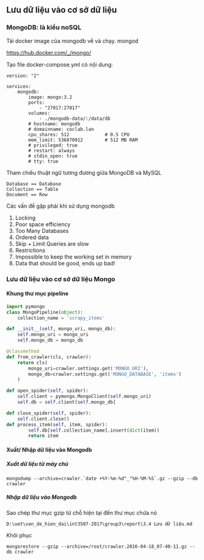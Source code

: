 ## Lưu dữ liệu vào cơ sở dữ liệu

### MongoDB: là kiểu noSQL

Tải docker image của mongodb về và chạy.
mongod

https://hub.docker.com/_/mongo/

Tạo file docker-compose.yml có nội dung:

    version: "2"
    
    services:
        mongodb:
            image: mongo:3.2
            ports:
                - "27017:27017"
            volumes:
                - ./mongodb-data/:/data/db
            # hostname: mongodb
            # domainname: coclab.lan
            cpu_shares: 512             # 0.5 CPU
            mem_limit: 536870912        # 512 MB RAM
            # privileged: true
            # restart: always
            # stdin_open: true
            # tty: true

Tham chiếu thuật ngữ tương đương giữa MongoDB và MySQL

	Database == Database
	Collection == Table
	Document == Row

Các vấn đề gặp phải khi sử dụng mongodb

1.	Locking
2.	Poor space efficiency
3.	Too Many Databases
4.	Ordered data
5.	Skip + Limit Queries are slow
6.	Restrictions
7.	Impossible to keep the working set in memory
8.	Data that should be good, ends up bad!

### Lưu dữ liệu vào cơ sở dữ liệu Mongo
#### Khung thư mục pipeline
```python
import pymongo
class MongoPipeline(object):
    collection_name = 'scrapy_items'

def __init__(self, mongo_uri, mongo_db):
    self.mongo_uri = mongo_uri
    self.mongo_db = mongo_db

@classmethod
def from_crawler(cls, crawler):
    return cls(
        mongo_uri=crawler.settings.get('MONGO_URI'),
        mongo_db=crawler.settings.get('MONGO_DATABASE', 'items')
    )

def open_spider(self, spider):
    self.client = pymongo.MongoClient(self.mongo_uri)
    self.db = self.client[self.mongo_db]

def close_spider(self, spider):
    self.client.close()
def process_item(self, item, spider):
        self.db[self.collection_name].insert(dict(item))
        return item
```
#### Xuất/ Nhập dữ liệu vào Mongodb
##### Xuất dữ liệu từ máy chủ

```lightning
mongodump --archive=crawler.`date +%Y-%m-%d"_"%H-%M-%S`.gz --gzip --db crawler
```
##### Nhập dữ liệu vào Mongodb
Sao chép thư mục gzip từ chỗ hiện tại đến thư mục chứa nó
```lightning
D:\uet\van_de_hien_dai\int3507-2017\group3\report\3.4 Lưu dữ liệu.md
```
Khôi phục
```lightning
mongorestore --gzip --archive=/root/crawler.2016-04-18_07-40-11.gz --db crawler
```